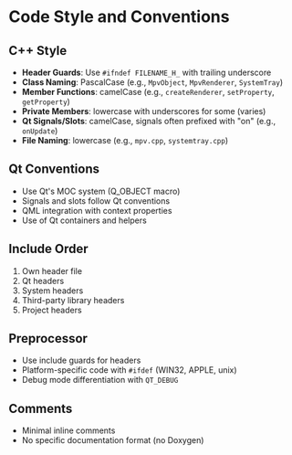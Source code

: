 # Code Style and Conventions

## C++ Style
- **Header Guards**: Use `#ifndef FILENAME_H_` with trailing underscore
- **Class Naming**: PascalCase (e.g., `MpvObject`, `MpvRenderer`, `SystemTray`)
- **Member Functions**: camelCase (e.g., `createRenderer`, `setProperty`, `getProperty`)
- **Private Members**: lowercase with underscores for some (varies)
- **Qt Signals/Slots**: camelCase, signals often prefixed with "on" (e.g., `onUpdate`)
- **File Naming**: lowercase (e.g., `mpv.cpp`, `systemtray.cpp`)

## Qt Conventions
- Use Qt's MOC system (Q_OBJECT macro)
- Signals and slots follow Qt conventions
- QML integration with context properties
- Use of Qt containers and helpers

## Include Order
1. Own header file
2. Qt headers
3. System headers
4. Third-party library headers
5. Project headers

## Preprocessor
- Use include guards for headers
- Platform-specific code with `#ifdef` (WIN32, APPLE, unix)
- Debug mode differentiation with `QT_DEBUG`

## Comments
- Minimal inline comments
- No specific documentation format (no Doxygen)